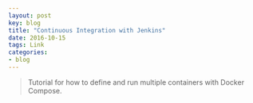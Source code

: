 ```yaml
---
layout: post
key: blog
title: "Continuous Integration with Jenkins"
date: 2016-10-15
tags: Link
categories:
- blog
---
```


> Tutorial for how to define and run multiple containers with Docker Compose.
